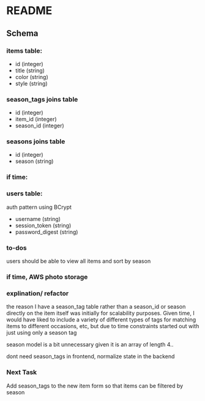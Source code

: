 # README

## Schema
### items table:
* id (integer)
* title (string)
* color (string)
* style (string)

### season_tags joins table
* id (integer)
* item_id (integer)
* season_id (integer)

### seasons joins table
* id (integer)
* season (string)

### if time: 
### users table:
auth pattern using BCrypt
* username (string)
* session_token (string)
* password_digest (string)

### to-dos
users should be able to view all items and sort by season

### if time, AWS photo storage

### explination/ refactor
the reason I have a season_tag table rather than a season_id or season directly on the item itself was initially for scalability purposes. Given time, I would have liked to include a variety of different types of tags for matching items to different occasions, etc, but due to time constraints started out with just using only a season tag

season model is a bit unnecessary given it is an array of length 4..

dont need season_tags in frontend, normalize state in the backend

### Next Task
Add season_tags to the new item form so that items can be filtered by season



